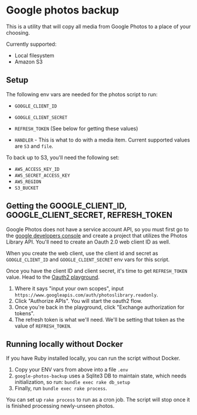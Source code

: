 # Google photos backup

This is a utility that will copy all media from Google Photos to a place of your choosing.

Currently supported:

* Local filesystem
* Amazon S3

## Setup

The following env vars are needed for the photos script to run:

* `GOOGLE_CLIENT_ID`
* `GOOGLE_CLIENT_SECRET`
* `REFRESH_TOKEN`
(See below for getting these values)

* `HANDLER` - This is what to do with a media item. Current supported values are `S3` and `file`.

To back up to S3, you'll need the following set:
* `AWS_ACCESS_KEY_ID`
* `AWS_SECRET_ACCESS_KEY`
* `AWS_REGION`
* `S3_BUCKET`

## Getting the GOOGLE_CLIENT_ID, GOOGLE_CLIENT_SECRET, REFRESH_TOKEN

Google Photos does not have a service account API, so you must first go
to the [google developers console](gdc) and create a project that utilizes the
Photos Library API.  You'll need to create an Oauth 2.0 web client ID as well.

When you create the web client, use the client id and secret as
`GOOGLE_CLIENT_ID` and `GOOGLE_CLIENT_SECRET` env vars for this script.

Once you have the client ID and client secret, it's time to get `REFRESH_TOKEN`
value.  Head to the [Oauth2 playground](play). 

1. Where it says "input your own scopes", input `https://www.googleapis.com/auth/photoslibrary.readonly`.
2. Click "Authorize APIs".  You will start the oauth2 flow.
3. Once you're back in the playground, click "Exchange authorization for tokens".
4. The refresh token is what we'll need.  We'll be setting that token as the value of `REFRESH_TOKEN`.

## Running locally without Docker

If you have Ruby installed locally, you can run the script without Docker.

1. Copy your ENV vars from above into a file `.env`
2. `google-photos-backup` uses a Sqlite3 DB to maintain state, which needs initialization, so run: `bundle exec rake db_setup`
3. Finally, run `bundle exec rake process`.

You can set up `rake process` to run as a cron job.  The script will stop once it is finished processing newly-unseen photos.

[gdc]: https://console.developers.google.com/
[play]: https://www.googleapis.com/auth/photoslibrary.readonly
